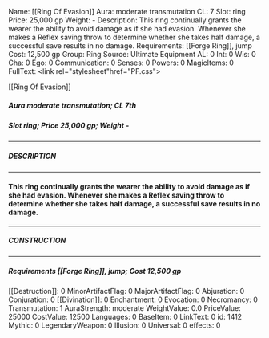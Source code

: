 Name: [[Ring Of Evasion]]
Aura: moderate transmutation
CL: 7
Slot: ring
Price: 25,000 gp
Weight: -
Description: This ring continually grants the wearer the ability to avoid damage as if she had evasion. Whenever she makes a Reflex saving throw to determine whether she takes half damage, a successful save results in no damage.
Requirements: [[Forge Ring]], jump
Cost: 12,500 gp
Group: Ring
Source: Ultimate Equipment
AL: 0
Int: 0
Wis: 0
Cha: 0
Ego: 0
Communication: 0
Senses: 0
Powers: 0
MagicItems: 0
FullText: <link rel="stylesheet"href="PF.css"><div class="heading"><p class="alignleft">[[Ring Of Evasion]]</p><div style="clear: both;"></div></div><div><h5><b>Aura </b>moderate transmutation; <b>CL </b>7th</h5><h5><b>Slot </b>ring; <b>Price </b>25,000 gp; <b>Weight </b>-</h5></div><hr/><div><h5><b>DESCRIPTION</b></h5></div><hr/><div><h4><p>This ring continually grants the wearer the ability to avoid damage as if she had evasion. Whenever she makes a Reflex saving throw to determine whether she takes half damage, a successful save results in no damage.</p></h4></div><hr/><div><h5><b>CONSTRUCTION</b></h5></div><hr/><div><h5><b>Requirements </b>[[Forge Ring]], <i>jump</i>; <b>Cost </b>12,500 gp</h5></div>
[[Destruction]]: 0
MinorArtifactFlag: 0
MajorArtifactFlag: 0
Abjuration: 0
Conjuration: 0
[[Divination]]: 0
Enchantment: 0
Evocation: 0
Necromancy: 0
Transmutation: 1
AuraStrength: moderate
WeightValue: 0.0
PriceValue: 25000
CostValue: 12500
Languages: 0
BaseItem: 0
LinkText: 0
id: 1412
Mythic: 0
LegendaryWeapon: 0
Illusion: 0
Universal: 0
effects: 0
